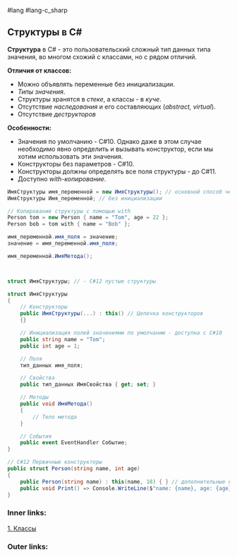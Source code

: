 #lang #lang-c_sharp 

## Структуры в C#

**Структура** в C# - это пользовательский сложный тип данных типа значения, во многом схожий с классами, но с рядом отличий.

**Отличия от классов:**
- Можно объявлять переменные без инициализации.
- *Типы значения*.
- Структуры хранятся в *стеке*, а классы - в *куче*.
- Отсутствие *наследования* и его составляющих (*abstract, virtual*).
- Отсутствие *деструкторов*

**Особенности:**
- Значения по умолчанию - C#10. Однако даже в этом случае необходимо явно определить и вызывать конструктор, если мы хотим использовать эти значения.
- Конструкторы без параметров - C#10.
- Конструкторы должны определять все поля структуры - до C#11.
- Доступно *with-копирование*.


```csharp
ИмяСтруктуры имя_переменной = new ИмяСтруктуры(); // основной способ через вызов конструктора
ИмяСтруктуры Имя_переменной; // без инициализации

// Копирование структуры с помощью with
Person tom = new Person { name = "Tom", age = 22 };
Person bob = tom with { name = "Bob" };

имя_переменной.имя_поля = значение;
значение = имя_переменной.имя_поля;

имя_переменной.ИмяМетода();



struct ИмяСтруктуры; // - C#12 пустые структуры

struct ИмяСтруктуры
{
	// Конструкторы
	public ИмяСтруктуры(...) : this() // Цепочка конструкторов
	{}

	// Инициализация полей значениями по умолчанию - доступна с C#10
    public string name = "Tom";
    public int age = 1;

    // Поля
    тип_данных имя_поля;

    // Свойства
    public тип_данных ИмяСвойства { get; set; }

    // Методы
    public void ИмяМетода()
    {
        // Тело метода
    }

    // События
    public event EventHandler Событие;
}

// C#12 Первичные конструкторы
public struct Person(string name, int age)
{
    public Person(string name) : this(name, 18) { } // дополнительные конструкторы должны вызывать первичный
    public void Print() => Console.WriteLine($"name: {name}, age: {age}");
}
```

### Inner links:
[1. Классы](1.%20Languages/C-sharp/0.%20Введение/2.%20Классы%20и%20структуры/1.%20Классы.md)

### Outer links:



